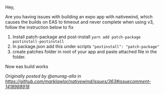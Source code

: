 
Hey,

Are you having issues with building an expo app with nativewind, which causes the builds on EAS to timeout and never complete when using v3, follow the instruction below to fix



1. Install patch-package and post-install `yarn add patch-package postinstall-postinstall`
2. In package.json add this under scripts `"postinstall": "patch-package"`
3. create patches folder in root of your app and paste attached file in the folder.
 
Now eas build works
 
_Originally posted by @anurag-alla in https://github.com/marklawlor/nativewind/issues/363#issuecomment-1418988918_
